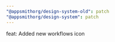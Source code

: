 ```yaml
---
"@appsmithorg/design-system-old": patch
"@appsmithorg/design-system": patch
---
```


feat: Added new workflows icon
